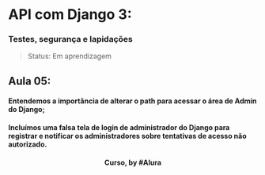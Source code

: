 # API com Django 3:
### Testes, segurança e lapidações

> Status: Em aprendizagem

## Aula 05: 

#### Entendemos a importância de alterar o path para acessar o área de Admin do Django;

#### Incluímos uma falsa tela de login de administrador do Django para registrar e notificar os administradores sobre tentativas de acesso não autorizado.

<div align=center>
  <h4>Curso, by #Alura</h4>